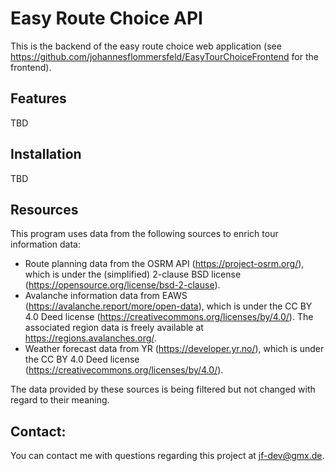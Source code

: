 # Easy Route Choice API
This is the backend of the easy route choice web application (see https://github.com/johannesflommersfeld/EasyTourChoiceFrontend for the frontend).

## Features
TBD

## Installation
TBD

## Resources
This program uses data from the following sources to enrich tour information data:
* Route planning data from the OSRM API (https://project-osrm.org/), which is under the (simplified) 2-clause BSD license (https://opensource.org/license/bsd-2-clause).
* Avalanche information data from EAWS (https://avalanche.report/more/open-data), which is under the CC BY 4.0 Deed license (https://creativecommons.org/licenses/by/4.0/). The associated region data is freely available at https://regions.avalanches.org/.
* Weather forecast data from YR (https://developer.yr.no/), which is under the CC BY 4.0 Deed license (https://creativecommons.org/licenses/by/4.0/).

The data provided by these sources is being filtered but not changed with regard to their meaning.

## Contact: 
You can contact me with questions regarding this project at jf-dev@gmx.de.
